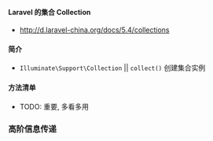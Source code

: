 #### Laravel 的集合 Collection
* http://d.laravel-china.org/docs/5.4/collections

#### 简介
* `Illuminate\Support\Collection` || `collect()` 创建集合实例


#### 方法清单
* TODO: 重要, 多看多用

### 高阶信息传递
